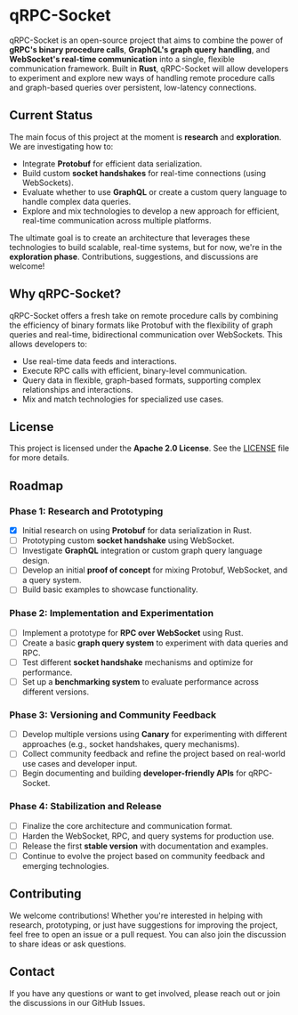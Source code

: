 # qRPC-Socket

qRPC-Socket is an open-source project that aims to combine the power of **gRPC's binary procedure calls**, **GraphQL's graph query handling**, and **WebSocket's real-time communication** into a single, flexible communication framework. Built in **Rust**, qRPC-Socket will allow developers to experiment and explore new ways of handling remote procedure calls and graph-based queries over persistent, low-latency connections.

## Current Status

The main focus of this project at the moment is **research** and **exploration**. We are investigating how to:
- Integrate **Protobuf** for efficient data serialization.
- Build custom **socket handshakes** for real-time connections (using WebSockets).
- Evaluate whether to use **GraphQL** or create a custom query language to handle complex data queries.
- Explore and mix technologies to develop a new approach for efficient, real-time communication across multiple platforms.

The ultimate goal is to create an architecture that leverages these technologies to build scalable, real-time systems, but for now, we're in the **exploration phase**. Contributions, suggestions, and discussions are welcome!

## Why qRPC-Socket?

qRPC-Socket offers a fresh take on remote procedure calls by combining the efficiency of binary formats like Protobuf with the flexibility of graph queries and real-time, bidirectional communication over WebSockets. This allows developers to:
- Use real-time data feeds and interactions.
- Execute RPC calls with efficient, binary-level communication.
- Query data in flexible, graph-based formats, supporting complex relationships and interactions.
- Mix and match technologies for specialized use cases.

## License

This project is licensed under the **Apache 2.0 License**. See the [LICENSE](./LICENSE) file for more details.

## Roadmap

### Phase 1: Research and Prototyping
- [x] Initial research on using **Protobuf** for data serialization in Rust.
- [ ] Prototyping custom **socket handshake** using WebSocket.
- [ ] Investigate **GraphQL** integration or custom graph query language design.
- [ ] Develop an initial **proof of concept** for mixing Protobuf, WebSocket, and a query system.
- [ ] Build basic examples to showcase functionality.

### Phase 2: Implementation and Experimentation
- [ ] Implement a prototype for **RPC over WebSocket** using Rust.
- [ ] Create a basic **graph query system** to experiment with data queries and RPC.
- [ ] Test different **socket handshake** mechanisms and optimize for performance.
- [ ] Set up a **benchmarking system** to evaluate performance across different versions.

### Phase 3: Versioning and Community Feedback
- [ ] Develop multiple versions using **Canary** for experimenting with different approaches (e.g., socket handshakes, query mechanisms).
- [ ] Collect community feedback and refine the project based on real-world use cases and developer input.
- [ ] Begin documenting and building **developer-friendly APIs** for qRPC-Socket.

### Phase 4: Stabilization and Release
- [ ] Finalize the core architecture and communication format.
- [ ] Harden the WebSocket, RPC, and query systems for production use.
- [ ] Release the first **stable version** with documentation and examples.
- [ ] Continue to evolve the project based on community feedback and emerging technologies.

## Contributing

We welcome contributions! Whether you're interested in helping with research, prototyping, or just have suggestions for improving the project, feel free to open an issue or a pull request. You can also join the discussion to share ideas or ask questions.

## Contact

If you have any questions or want to get involved, please reach out or join the discussions in our GitHub Issues.

